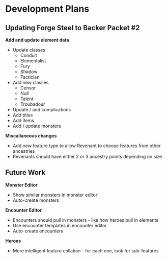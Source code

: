 # Development Plans

## Updating Forge Steel to Backer Packet #2

**Add and update element data**
* Update classes
  * Conduit
  * Elementalist
  * Fury
  * Shadow
  * Tactician
* Add new classes
  * Censor
  * Null
  * Talent
  * Troubadour
* Update / add complications
* Add titles
* Add items
* Add / update monsters

**Miscallaneous changes**
* Add new feature type to allow Revenant to choose features from other ancestries
* Revenants should have either 2 or 3 ancestry points depending on size

## Future Work

**Monster Editor**
* Show similar monsters in monster editor
* Auto-create monsters

**Encounter Editor**
* Encounters should pull in monsters - like how heroes pull in elements
* Use encounter templates in encounter editor
* Auto-create encounters

**Heroes**
* More intelligent feature collation - for each one, look for sub-features
